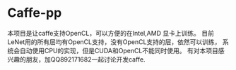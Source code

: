 # Caffe-pp

本项目是让caffe支持OpenCL，可以方便的在Intel,AMD 显卡上训练。
目前LeNet用的所有层均有OpenCL支持，没有OpenCL支持的层，依然可以训练，
系统会自动使用CPU的实现，但是CUDA和OpenCL不能同时使用。
有对本项目感兴趣的朋友，加QQ892171682一起讨论开发caffe.